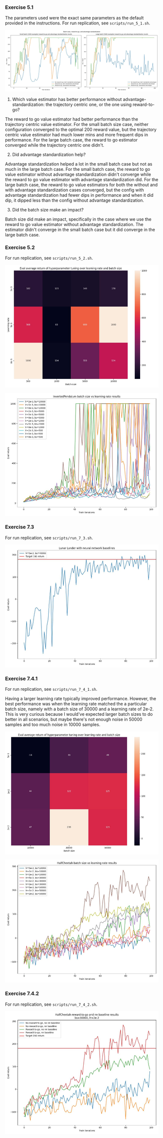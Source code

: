 ### Exercise 5.1
The parameters used were the exact same parameters as the default provided in the instructions.
For run replication, see `scripts/run_5_1.sh`.


![](report_resources/q5_1.jpg)


1. Which value estimator has better performance without advantage-standardization: the trajectory centric one, or the one using reward-to-go?

The reward to go value estimator had better performance than the trajectory centric value estimator. For the small batch size case, neither configuration converged to the optimal 200 reward value, but the trajectory centric value estimator had much lower mins and more frequent dips in performance. For the large batch case, the reward to go estimator converged while the trajectory centric one didn't.


2. Did advantage standardization help?

Advantage standardization helped a lot in the small batch case but not as much in the large batch case. For the small batch case, the reward to go value estimator without advantage standardization didn't converge while the reward to go value estimator with advantage standardization did. For the large batch case, the reward to go value estimators for both the without and with advantage standardization cases converged, but the config with advantage standardization had fewer dips in performance and when it did dip, it dipped less than the config without advantage standardization.


3. Did the batch size make an impact?

Batch size did make an impact, specifically in the case where we use the reward to go value estimator without advantage standardization. The estimator didn't converge in the small batch case but it did converge in the large batch case.


<div style="page-break-after: always;"></div>


### Exercise 5.2
For run replication, see `scripts/run_5_2.sh`.


![](report_resources/q5_2_heatmap.jpg)


![](report_resources/q5_2_learning_curves.jpg)


<div style="page-break-after: always;"></div>


### Exercise 7.3
For run replication, see `scripts/run_7_3.sh`.


![](report_resources/q7_3.jpg)


<div style="page-break-after: always;"></div>


### Exercise 7.4.1
For run replication, see `scripts/run_7_4_1.sh`.

Having a larger learning rate typically improved performance. However, the best performance was when the learning rate matched the a particular batch size, namely with a batch size of 30000 and a learning rate of 2e-2. This is very curious because I would've expected larger batch sizes to do better in all scenarios, but maybe there's not enough noise in 50000 samples and too much noise in 10000 samples.


![](report_resources/q7_4_1_heatmap.jpg)


![](report_resources/q7_4_1_learning_curves.jpg)


<div style="page-break-after: always;"></div>


### Exercise 7.4.2
For run replication, see `scripts/run_7_4_2.sh`.


![](report_resources/q7_4_2.jpg)


<div style="page-break-after: always;"></div>

